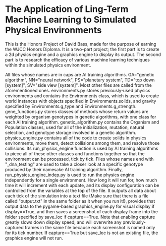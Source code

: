 # The Application of Ling-Term Machine Learning to Simulated Physical Environments

This is the Honors Project of David Bass, made for the purpose of earning the WJCC Honors Diploma.  It is a two-part project; the first part is to create a 2d physics engine and a graphics engine to display its output.  The second part is to research the efficacy of various machine learning techniques within the simulated physics environment.

All files whose names are in caps are AI training algorithms. GA="genetic algorithm", NN="neural network", PS="planetary system", TD="top down \[system]", SV="side view \[system]".
Most other files are called from the aforementioned ones.  environments.py stores previously-used physics environments and contains the Environments class, which is used to create world instances with objects specified in Environments.solids, and gravity specified by Environments.g_type and Environments.g_strength.  gene_functions.py stores classes of methods whose return values are weighted by organism genotypes in genetic algorithms, with one class for each AI training algorithm.  genetic_algorithm.py contains the Organism and Population classes, used for all of the initialization, mutation, natural selection, and genotype storage involved in a genetic algorithm.  physics_engine.py contains all of the code to create solids in physics environments, move them, detect collisions among them, and resolve those collisions.  Its run_physics_engine function is used by AI training algorithms to piece all of these other classes and functions together so that the environment can be processed, tick by tick.
Files whose names end with "\_dna_testing" are used to take a closer look at a specific genotype produced by their namesake AI training algorithm.
Finally, run_physics_engine_indep.py is used to run the physics engine independently for a single environment.  How long it will run for, how much time it will increment with each update, and its display configuration can be controlled from the variables at the top of the file.  It outputs all data about each tick of the simulation into a text file (Make sure that there is a file called "output.txt" in the same folder as it when you run it!), provides that output data to the pygame-based graphics_engine.py for visual display if display==True, and then saves a screenshot of each display frame into the folder specified by save_loc if capture==True.  Note that enabling capture greatly slows down display speed, and will overwrite any previously-captured frames in the same file because each screenshot is named only for its tick number.  If capture==True but save_loc is not an existing file, the graphics engine will not run.
